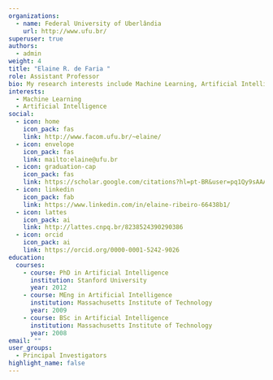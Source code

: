 ```yaml
---
organizations:
  - name: Federal University of Uberlândia
    url: http://www.ufu.br/
superuser: true
authors:
  - admin
weight: 4
title: "Elaine R. de Faria "
role: Assistant Professor
bio: My research interests include Machine Learning, Artificial Intelligence
interests:
  - Machine Learning
  - Artificial Intelligence
social:
  - icon: home
    icon_pack: fas
    link: http://www.facom.ufu.br/~elaine/
  - icon: envelope
    icon_pack: fas
    link: mailto:elaine@ufu.br
  - icon: graduation-cap
    icon_pack: fas
    link: https://scholar.google.com/citations?hl=pt-BR&user=pq1Qy9sAAAAJ&hl=en
  - icon: linkedin
    icon_pack: fab
    link: https://www.linkedin.com/in/elaine-ribeiro-66438b1/
  - icon: lattes
    icon_pack: ai
    link: http://lattes.cnpq.br/8238524390290386
  - icon: orcid
    icon_pack: ai
    link: https://orcid.org/0000-0001-5242-9026
education:
  courses:
    - course: PhD in Artificial Intelligence
      institution: Stanford University
      year: 2012
    - course: MEng in Artificial Intelligence
      institution: Massachusetts Institute of Technology
      year: 2009
    - course: BSc in Artificial Intelligence
      institution: Massachusetts Institute of Technology
      year: 2008
email: ""
user_groups:
  - Principal Investigators
highlight_name: false
---
```

